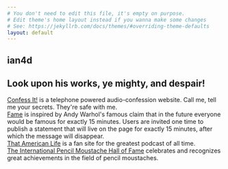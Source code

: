 ```yaml
---
# You don't need to edit this file, it's empty on purpose.
# Edit theme's home layout instead if you wanna make some changes
# See: https://jekyllrb.com/docs/themes/#overriding-theme-defaults
layout: default
---
```


<article class="works">
<h1 class="header rainbowText">ian4d</h1>
<h1>Look upon his works, ye mighty, and despair!</h1>
<div class="entry">
<a href="https://confess.ian4d.com">Confess It!</a> is a telephone powered audio-confession website. Call me, tell me 
your 
secrets. They're safe with me.
</div>
<div class="entry">
<a href="https://fame.ian4d.com">Fame</a> is inspired by Andy Warhol's famous claim that in the future everyone would be famous for exactly 15 minutes. Users are invited one time to publish a statement that will live on the page for exactly 15 minutes, after which the message will disappear.
</div>
<div class="entry">
<a href="https://tal.ian4d.com">That American Life</a> is a fan site for the greatest podcast of all time.
</div>
<div class="entry">
<a href="https://moustache.ian4d.com">The International Pencil Moustache Hall of Fame</a> celebrates and recognizes 
great 
achievements in the field of pencil moustaches.
</div>